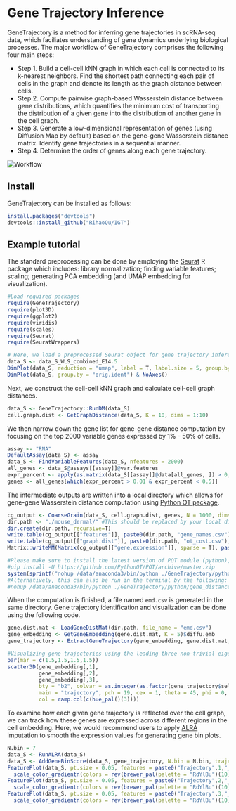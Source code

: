 # Gene Trajectory Inference

GeneTrajectory is a method for inferring gene trajectories in scRNA-seq data, which faciliates understanding of gene dynamics underlying biological processes. The major workflow of GeneTrajectory comprises the following four main steps:
* Step 1. Build a cell-cell kNN graph in which each cell is connected to its k-nearest neighbors. Find the shortest path connecting each pair of cells in the graph and denote its length as the graph distance between cells.
* Step 2. Compute pairwise graph-based Wasserstein distance between gene distributions, which quantifies the minimum cost of transporting the distribution of a given gene into the distribution of another gene in the cell graph.
* Step 3. Generate a low-dimensional representation of genes (using Diffusion Map by default) based on the gene-gene Wasserstein distance matrix. Identify gene trajectories in a sequential manner.
* Step 4. Determine the order of genes along each gene trajectory.

![Workflow](https://github.com/RihaoQu/IGT/blob/master/images/GT_workflow.png)

## Install

GeneTrajectory can be installed as follows:

```r
install.packages("devtools")
devtools::install_github("RihaoQu/IGT")
```
## Example tutorial

The standard preprocessing can be done by employing the [Seurat](https://satijalab.org/seurat/articles/pbmc3k_tutorial.html) R package which includes: library normalization; finding variable features; scaling; generating PCA embedding (and UMAP embedding for visualization).

```r
#Load required packages
require(GeneTrajectory)
require(plot3D)
require(ggplot2)
require(viridis)
require(scales)
require(Seurat)
require(SeuratWrappers)

# Here, we load a preprocessed Seurat object for gene trajectory inference.
data_S <- data_S_WLS_combined_E14.5
DimPlot(data_S, reduction = "umap", label = T, label.size = 5, group.by = "cell_type") & NoAxes()
DimPlot(data_S, group.by = "orig.ident") & NoAxes()
```

Next, we construct the cell-cell kNN graph and calculate cell-cell graph distances.
```r
data_S <- GeneTrajectory::RunDM(data_S)
cell.graph.dist <- GetGraphDistance(data_S, K = 10, dims = 1:10)
```

We then narrow down the gene list for gene-gene distance computation by focusing on the top 2000 variable genes expressed by 1% - 50% of cells. 

```r
assay <- "RNA"
DefaultAssay(data_S) <- assay
data_S <- FindVariableFeatures(data_S, nfeatures = 2000)
all_genes <- data_S@assays[[assay]]@var.features
expr_percent <- apply(as.matrix(data_S[[assay]]@data[all_genes, ]) > 0, 1, sum)/ncol(data_S)
genes <- all_genes[which(expr_percent > 0.01 & expr_percent < 0.5)]
```

The intermediate outputs are written into a local directory which allows for gene-gene Wasserstein distance computation using [Python OT package](https://pythonot.github.io/).
```r
cg_output <- CoarseGrain(data_S, cell.graph.dist, genes, N = 1000, dims = 1:10)
dir.path <- "./mouse_dermal/" #This should be replaced by your local directory path.
dir.create(dir.path, recursive=T)
write.table(cg_output[["features"]], paste0(dir.path, "gene_names.csv"), row.names = F, col.names = F, sep = ",")
write.table(cg_output[["graph.dist"]], paste0(dir.path, "ot_cost.csv"), row.names = F, col.names = F, sep = ",")
Matrix::writeMM(Matrix(cg_output[["gene.expression"]], sparse = T), paste0(dir.path, "gene_expression.mtx"))

#Please make sure to install the latest version of POT module (python), using the following:
#pip install -U https://github.com/PythonOT/POT/archive/master.zip
system(sprintf("nohup /data/anaconda3/bin/python ./GeneTrajectory/python/gene_distance_cal_parallel_Iter50000.py %s &", dir.path)) #Python paths should be adjusted accordingly.
#Alternatively, this can also be run in the terminal by the following:
#nohup /data/anaconda3/bin/python ./GeneTrajectory/python/gene_distance_cal_parallel_Iter50000.py ./mouse_dermal/ &
```

When the computation is finished, a file named `emd.csv` is generated in the same directory. Gene trajectory identification and visualization can be done using the following code.

```r
gene.dist.mat <- LoadGeneDistMat(dir.path, file_name = "emd.csv")
gene_embedding <- GetGeneEmbedding(gene.dist.mat, K = 5)$diffu.emb
gene_trajectory <- ExtractGeneTrajectory(gene_embedding, gene.dist.mat, N = 3, t.list = c(9,16,5), K = 5)

#Visualizing gene trajectories using the leading three non-trivial eigenvectors.
par(mar = c(1.5,1.5,1.5,1.5))
scatter3D(gene_embedding[,1],
          gene_embedding[,2],
          gene_embedding[,3],
          bty = "b2", colvar = as.integer(as.factor(gene_trajectory$selected))-1,
          main = "trajectory", pch = 19, cex = 1, theta = 45, phi = 0,
          col = ramp.col(c(hue_pal()(3))))
```

To examine how each given gene trajectory is reflected over the cell graph, we can track how these genes are expressed across different regions in the cell embedding. Here, we would recommend users to apply [ALRA](https://github.com/KlugerLab/ALRA/blob/master/README.md) imputation to smooth the expression values for generating gene bin plots.
```r
N.bin = 7
data_S <- RunALRA(data_S)
data_S <- AddGeneBinScore(data_S, gene_trajectory, N.bin = N.bin, trajectories = 1:3, assay = "alra")
FeaturePlot(data_S, pt.size = 0.05, features = paste0("Trajectory",1,"_genes", 1:N.bin), ncol = N.bin, order = T) &
  scale_color_gradientn(colors = rev(brewer_pal(palette = "RdYlBu")(10))) & NoLegend() & NoAxes()
FeaturePlot(data_S, pt.size = 0.05, features = paste0("Trajectory",2,"_genes", 1:N.bin), ncol = N.bin, order = T) &
  scale_color_gradientn(colors = rev(brewer_pal(palette = "RdYlBu")(10))) & NoLegend() & NoAxes()
FeaturePlot(data_S, pt.size = 0.05, features = paste0("Trajectory",3,"_genes", 1:N.bin), ncol = N.bin, order = T) &
  scale_color_gradientn(colors = rev(brewer_pal(palette = "RdYlBu")(10))) & NoLegend() & NoAxes()
```





